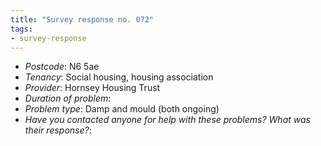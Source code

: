 ```yaml
---
title: "Survey response no. 072"
tags: 
- survey-response
---
```


- *Postcode*: N6 5ae  
- *Tenancy*: Social housing, housing association  
- *Provider*: Hornsey Housing Trust 
- *Duration of problem*:   
- *Problem type*: Damp and mould (both ongoing)  
- *Have you contacted anyone for help with these problems? What was their response?*: 